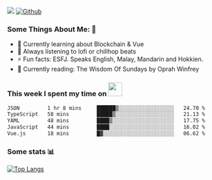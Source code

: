 ![](https://visitor-badge.laobi.icu/badge?page_id=seanho96.seanho96)
[![Github](https://img.shields.io/github/followers/seanho96?label=Follow&style=social)](https://github.com/seanho96)

### Some Things About Me: 👋
- 🌱 Currently learning about Blockchain & Vue
- :musical_note: Always listening to lofi or chillhop beats
- :zap: Fun facts: ESFJ. Speaks English, Malay, Mandarin and Hokkien.
- :book: Currently reading: The Wisdom Of Sundays by Oprah Winfrey

### This week I spent my time on <img src="https://media.giphy.com/media/SvQzkTQb3ZwKcj1QTO/giphy.gif" width="32">

<!--START_SECTION:waka-->

```txt
JSON         1 hr 8 mins     ██████▒░░░░░░░░░░░░░░░░░░   24.70 %
TypeScript   58 mins         █████▒░░░░░░░░░░░░░░░░░░░   21.13 %
YAML         48 mins         ████▒░░░░░░░░░░░░░░░░░░░░   17.75 %
JavaScript   44 mins         ████░░░░░░░░░░░░░░░░░░░░░   16.02 %
Vue.js       18 mins         █▓░░░░░░░░░░░░░░░░░░░░░░░   06.62 %
```

<!--END_SECTION:waka-->

### Some stats 📊

[![Top Langs](https://github-readme-stats.vercel.app/api/top-langs/?username=seanho96&layout=compact&theme=graywhite)](https://github.com/anuraghazra/github-readme-stats)
<br/>
<!-- ![GitHub stats](https://github-readme-stats.vercel.app/api?username=seanho96&show_icons=true&theme=graywhite)-->

